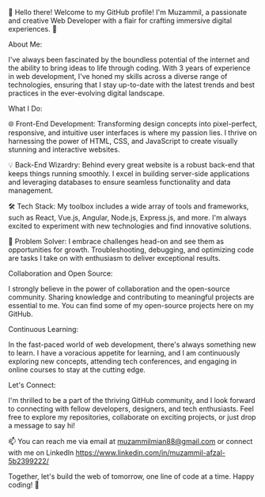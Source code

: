 👋 Hello there! Welcome to my GitHub profile! I'm Muzammil, a passionate and creative Web Developer with a flair for crafting immersive digital experiences. 🚀

About Me:

I've always been fascinated by the boundless potential of the internet and the ability to bring ideas to life through coding. With 3 years of experience in web development, I've honed my skills across a diverse range of technologies, ensuring that I stay up-to-date with the latest trends and best practices in the ever-evolving digital landscape.

What I Do:

🌐 Front-End Development: Transforming design concepts into pixel-perfect, responsive, and intuitive user interfaces is where my passion lies. I thrive on harnessing the power of HTML, CSS, and JavaScript to create visually stunning and interactive websites.

💡 Back-End Wizardry: Behind every great website is a robust back-end that keeps things running smoothly. I excel in building server-side applications and leveraging databases to ensure seamless functionality and data management.

🛠️ Tech Stack: My toolbox includes a wide array of tools and frameworks, such as React, Vue.js, Angular, Node.js, Express.js, and more. I'm always excited to experiment with new technologies and find innovative solutions.

🚀 Problem Solver: I embrace challenges head-on and see them as opportunities for growth. Troubleshooting, debugging, and optimizing code are tasks I take on with enthusiasm to deliver exceptional results.

Collaboration and Open Source:

I strongly believe in the power of collaboration and the open-source community. Sharing knowledge and contributing to meaningful projects are essential to me. You can find some of my open-source projects here on my GitHub.

Continuous Learning:

In the fast-paced world of web development, there's always something new to learn. I have a voracious appetite for learning, and I am continuously exploring new concepts, attending tech conferences, and engaging in online courses to stay at the cutting edge.

Let's Connect:

I'm thrilled to be a part of the thriving GitHub community, and I look forward to connecting with fellow developers, designers, and tech enthusiasts. Feel free to explore my repositories, collaborate on exciting projects, or just drop a message to say hi!

📫 You can reach me via email at muzammilmian88@gmail.com or connect with me on LinkedIn https://www.linkedin.com/in/muzammil-afzal-5b2399222/

Together, let's build the web of tomorrow, one line of code at a time. Happy coding! 🎉
